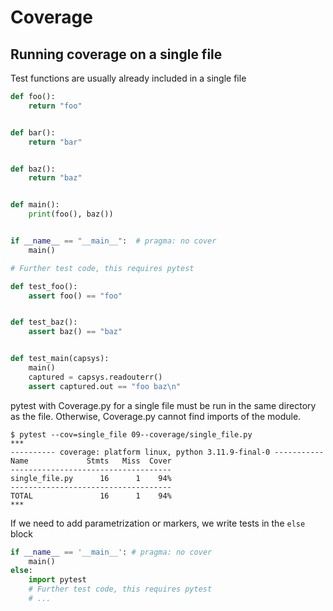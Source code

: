 # Coverage

## Running coverage on a single file

Test functions are usually already included in a single file

```python
def foo():
    return "foo"


def bar():
    return "bar"


def baz():
    return "baz"


def main():
    print(foo(), baz())


if __name__ == "__main__":  # pragma: no cover
    main()

# Further test code, this requires pytest

def test_foo():
    assert foo() == "foo"


def test_baz():
    assert baz() == "baz"


def test_main(capsys):
    main()
    captured = capsys.readouterr()
    assert captured.out == "foo baz\n"
```

pytest with Coverage.py for a single file must be run in the same directory as the file.
Otherwise, Coverage.py cannot find imports of the module. 
```unix
$ pytest --cov=single_file 09--coverage/single_file.py
***
---------- coverage: platform linux, python 3.11.9-final-0 -----------
Name             Stmts   Miss  Cover
------------------------------------
single_file.py      16      1    94%
------------------------------------
TOTAL               16      1    94%
***
```

If we need to add parametrization or markers, we write tests in the `else` block
```python
if __name__ == '__main__': # pragma: no cover
    main()
else:
    import pytest
    # Further test code, this requires pytest
    # ...
```